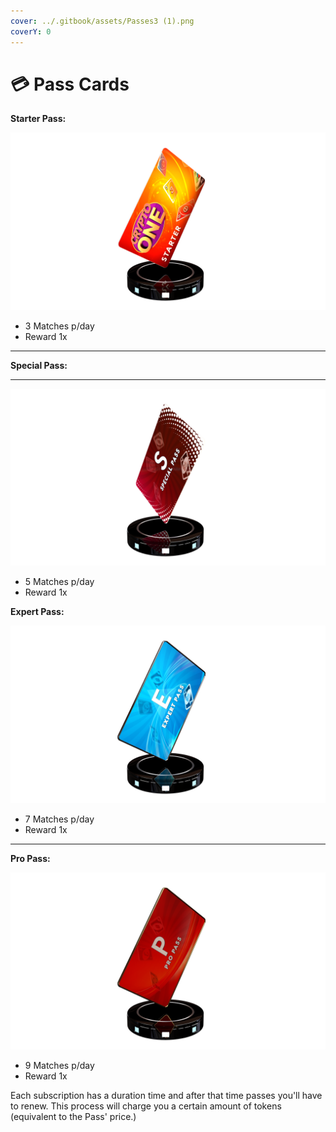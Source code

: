 ```yaml
---
cover: ../.gitbook/assets/Passes3 (1).png
coverY: 0
---
```


# 💳 Pass Cards

**Starter Pass:**

![](<../.gitbook/assets/Starter Pass (1).png>)

* 3 Matches p/day
* Reward 1x

****

**Special Pass:**

***

![](<../.gitbook/assets/Special pass.png>)

* 5 Matches p/day
* Reward 1x



**Expert Pass:**

![](<../.gitbook/assets/Expert Pass.png>)

* 7 Matches p/day
* Reward 1x

****

**Pro Pass:**

![](<../.gitbook/assets/Pro Pass.png>)

* 9 Matches p/day
* Reward 1x

Each subscription has a duration time and after that time passes you'll have to renew. This process will charge you a certain amount of tokens (equivalent to the Pass' price.)
